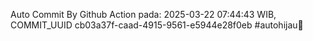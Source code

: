 Auto Commit By Github Action pada: 2025-03-22 07:44:43 WIB, COMMIT_UUID cb03a37f-caad-4915-9561-e5944e28f0eb #autohijau🗿
